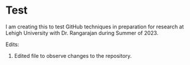 # Test

I am creating this to test GitHub techniques in preparation for research at Lehigh University with Dr. Rangarajan during Summer of 2023.


Edits:
1. Edited file to observe changes to the repository.
